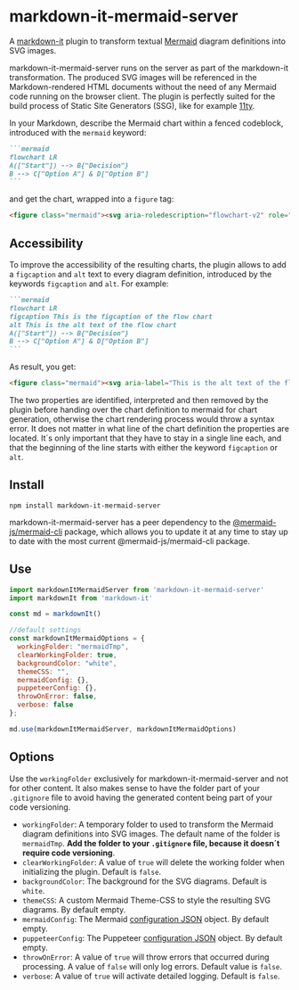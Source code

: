 # markdown-it-mermaid-server

A [markdown-it](https://github.com/markdown-it/markdown-it) plugin to transform textual [Mermaid](https://mermaid.js.org) diagram definitions into SVG images.

markdown-it-mermaid-server runs on the server as part of the markdown-it transformation. The produced SVG images will be referenced in the Markdown-rendered HTML documents without the need of any Mermaid code running on the browser client. The plugin is perfectly suited for the build process of Static Site Generators (SSG), like for example [11ty](https://www.11ty.dev).

In your Markdown, describe the Mermaid chart within a fenced codeblock, introduced with the `mermaid` keyword:

~~~markdown
```mermaid
flowchart LR
A(["Start"]) --> B{"Decision"}
B --> C["Option A"] & D["Option B"]
```
~~~

and get the chart, wrapped into a `figure` tag:

```html
<figure class="mermaid"><svg aria-roledescription="flowchart-v2" role="graphics-document document" viewBox="0 0 410.96875 174" id="zfsxik3oxjrp"...></svg></figure>
```

## Accessibility

To improve the accessibility of the resulting charts, the plugin allows to add a `figcaption` and `alt` text to every diagram definition, introduced by the keywords `figcaption` and `alt`. For example:

~~~markdown
```mermaid
flowchart LR
figcaption This is the figcaption of the flow chart
alt This is the alt text of the flow chart
A(["Start"]) --> B{"Decision"}
B --> C["Option A"] & D["Option B"]
```
~~~

As result, you get:

```html
<figure class="mermaid"><svg aria-label="This is the alt text of the flow chart" aria-roledescription="flowchart-v2" role="graphics-document document" viewBox="0 0 410.96875 174" id="zfsxik3oxjrp"...></svg><figcaption>This is the figcaption of the flow chart</figcaption></figure>
```

The two properties are identified, interpreted and then removed by the plugin before handing over the chart definition to mermaid for chart generation, otherwise the chart rendering process would throw a syntax error. It does not matter in what line of the chart definition the properties are located. It´s only important that they have to stay in a single line each, and that the beginning of the line starts with either the keyword `figcaption` or `alt`.

## Install

`npm install markdown-it-mermaid-server`

markdown-it-mermaid-server has a peer dependency to the [@mermaid-js/mermaid-cli](https://www.npmjs.com/package/@mermaid-js/mermaid-cli/) package, which allows you to update it at any time to stay up to date with the most current @mermaid-js/mermaid-cli package.

## Use

```js
import markdownItMermaidServer from 'markdown-it-mermaid-server'
import markdownIt from 'markdown-it'

const md = markdownIt()

//default settings
const markdownItMermaidOptions = {
  workingFolder: "mermaidTmp",
  clearWorkingFolder: true,
  backgroundColor: "white",
  themeCSS: "",
  mermaidConfig: {},
  puppeteerConfig: {},
  throwOnError: false,
  verbose: false
};

md.use(markdownItMermaidServer, markdownItMermaidOptions)
```

## Options

Use the `workingFolder` exclusively for markdown-it-mermaid-server and not for other content. It also makes sense to have the folder part of your `.gitignore` file to avoid having the generated content being part of your code versioning.

- `workingFolder`: A temporary folder to used to transform the Mermaid diagram definitions into SVG images. The default name of the folder is `mermaidTmp`. **Add the folder to your `.gitignore` file, because it doesn´t require code versioning**.
- `clearWorkingFolder`: A value of `true` will delete the working folder when initializing the plugin. Default is `false`.
- `backgroundColor`: The background for the SVG diagrams. Default is `white`.
- `themeCSS`: A custom Mermaid Theme-CSS to style the resulting SVG diagrams. By default empty.
- `mermaidConfig`: The Mermaid [configuration JSON](https://mermaid.js.org/config/schema-docs/config.html) object. By default empty.
- `puppeteerConfig`: The Puppeteer [configuration JSON](https://pptr.dev/guides/configuration) object. By default empty.
- `throwOnError`: A value of `true` will throw errors that occurred during processing. A value of `false` will only log errors. Default value is `false`.
- `verbose`: A value of `true` will activate detailed logging. Default is `false`.
